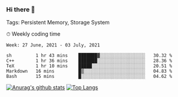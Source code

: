 ### Hi there 👋

Tags: Persistent Memory, Storage System

<!--

[![Anurag's github stats](https://github-readme-stats.vercel.app/api?username=wwyf)](https://github.com/anuraghazra/github-readme-stats)

[![Anurag's github stats](https://github-readme-stats.vercel.app/api?username=wwyf&count_private=true)](https://github.com/anuraghazra/github-readme-stats)


[![Top Langs](https://github-readme-stats.vercel.app/api/top-langs/?username=wwyf&count_private=true&&hide=jupyter%20notebook,html)](https://github.com/anuraghazra/github-readme-stats)



-->


⏱ Weekly coding time

<!--START_SECTION:waka-->
```text
Week: 27 June, 2021 - 03 July, 2021

sh         1 hr 43 mins    ███████▓░░░░░░░░░░░░░░░░░   30.32 % 
C++        1 hr 36 mins    ███████░░░░░░░░░░░░░░░░░░   28.36 % 
TeX        1 hr 10 mins    █████░░░░░░░░░░░░░░░░░░░░   20.51 % 
Markdown   16 mins         █▒░░░░░░░░░░░░░░░░░░░░░░░   04.83 % 
Bash       15 mins         █░░░░░░░░░░░░░░░░░░░░░░░░   04.62 % 
```
<!--END_SECTION:waka-->



[![Anurag's github stats](https://github-readme-stats.vercel.app/api?username=wwyf&count_private=true&show_icons=true&hide_border=true)](https://github.com/anuraghazra/github-readme-stats) [![Top Langs](https://github-readme-stats.vercel.app/api/top-langs/?username=wwyf&count_private=true&hide=jupyter%20notebook,html,OpenEdge%20ABL&langs_count=10&layout=compact&hide_border=true)](https://github.com/anuraghazra/github-readme-stats)

<!--

[![willianrod's wakatime stats](https://github-readme-stats.vercel.app/api/wakatime?username=wwyf)](https://github.com/anuraghazra/github-readme-stats)


-->
